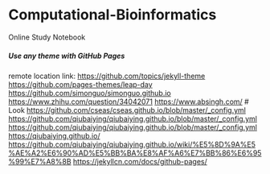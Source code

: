 # Computational-Bioinformatics
Online Study Notebook
##### Use any theme with GitHub Pages
remote location link: https://github.com/topics/jekyll-theme
https://github.com/pages-themes/leap-day
https://github.com/simonguo/simonguo.github.io
https://www.zhihu.com/question/34042071
https://www.absingh.com/ # Look
https://github.com/cseas/cseas.github.io/blob/master/_config.yml
https://github.com/qiubaiying/qiubaiying.github.io/blob/master/_config.yml
https://github.com/qiubaiying/qiubaiying.github.io/blob/master/_config.yml
https://qiubaiying.github.io/
https://github.com/qiubaiying/qiubaiying.github.io/wiki/%E5%8D%9A%E5%AE%A2%E6%90%AD%E5%BB%BA%E8%AF%A6%E7%BB%86%E6%95%99%E7%A8%8B
https://jekyllcn.com/docs/github-pages/
